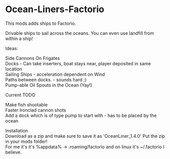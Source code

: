 # Ocean-Liners-Factorio
This mods adds ships to Factorio.

Drivable ships to sail across the oceans. You can even use landfill from within a ship!

Ideas: <br>

Side Cannons On Frigates <br>
Docks - Can take inserters, boat stays near, player deposited in same location <br>
Sailing Ships - acceleration dependent on Wind <br>
Paths between docks. - sounds hard ;) <br>
Pump-able Oil Spouts in the Ocean (Yay!) <br>

Current TODO <br>

Make fish shootable <br>
Faster Ironclad cannon shots <br>
Add a dock which is of type pump to start with - has to be placed by the ocean <br>


Installation <br>
Download as a zip and make sure to save it as 'OceanLiner_1.4.0'
Put the zip in your mods folder! <br>
For me it's it's %appdata% -> .roaming/factorio and on linux it's ~/.factorio I believe.
